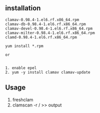 ## installation
```
clamav-0.98.4-1.el6.rf.x86_64.rpm
clamav-db-0.98.4-1.el6.rf.x86_64.rpm
clamav-devel-0.98.4-1.el6.rf.x86_64.rpm
clamav-milter-0.98.4-1.el6.rf.x86_64.rpm
clamd-0.98.4-1.el6.rf.x86_64.rpm

yum install *.rpm

or


1. enable epel
2. yum -y install clamav clamav-update
```

## Usage
1. freshclam
2. clamscan -r /  >> output
